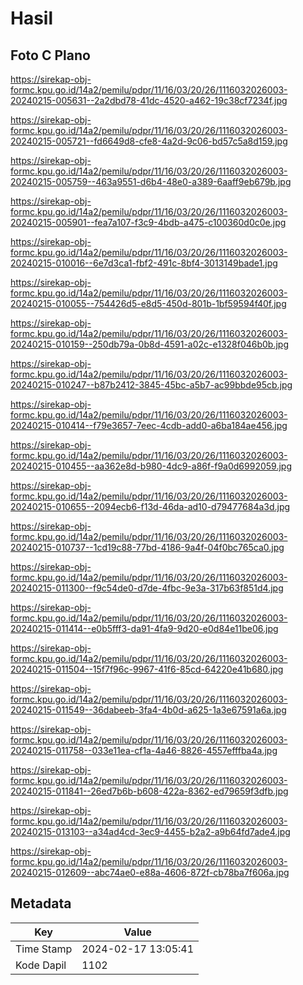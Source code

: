 # Hasil

## Foto C Plano

https://sirekap-obj-formc.kpu.go.id/14a2/pemilu/pdpr/11/16/03/20/26/1116032026003-20240215-005631--2a2dbd78-41dc-4520-a462-19c38cf7234f.jpg

https://sirekap-obj-formc.kpu.go.id/14a2/pemilu/pdpr/11/16/03/20/26/1116032026003-20240215-005721--fd6649d8-cfe8-4a2d-9c06-bd57c5a8d159.jpg

https://sirekap-obj-formc.kpu.go.id/14a2/pemilu/pdpr/11/16/03/20/26/1116032026003-20240215-005759--463a9551-d6b4-48e0-a389-6aaff9eb679b.jpg

https://sirekap-obj-formc.kpu.go.id/14a2/pemilu/pdpr/11/16/03/20/26/1116032026003-20240215-005901--fea7a107-f3c9-4bdb-a475-c100360d0c0e.jpg

https://sirekap-obj-formc.kpu.go.id/14a2/pemilu/pdpr/11/16/03/20/26/1116032026003-20240215-010016--6e7d3ca1-fbf2-491c-8bf4-3013149bade1.jpg

https://sirekap-obj-formc.kpu.go.id/14a2/pemilu/pdpr/11/16/03/20/26/1116032026003-20240215-010055--754426d5-e8d5-450d-801b-1bf59594f40f.jpg

https://sirekap-obj-formc.kpu.go.id/14a2/pemilu/pdpr/11/16/03/20/26/1116032026003-20240215-010159--250db79a-0b8d-4591-a02c-e1328f046b0b.jpg

https://sirekap-obj-formc.kpu.go.id/14a2/pemilu/pdpr/11/16/03/20/26/1116032026003-20240215-010247--b87b2412-3845-45bc-a5b7-ac99bbde95cb.jpg

https://sirekap-obj-formc.kpu.go.id/14a2/pemilu/pdpr/11/16/03/20/26/1116032026003-20240215-010414--f79e3657-7eec-4cdb-add0-a6ba184ae456.jpg

https://sirekap-obj-formc.kpu.go.id/14a2/pemilu/pdpr/11/16/03/20/26/1116032026003-20240215-010455--aa362e8d-b980-4dc9-a86f-f9a0d6992059.jpg

https://sirekap-obj-formc.kpu.go.id/14a2/pemilu/pdpr/11/16/03/20/26/1116032026003-20240215-010655--2094ecb6-f13d-46da-ad10-d79477684a3d.jpg

https://sirekap-obj-formc.kpu.go.id/14a2/pemilu/pdpr/11/16/03/20/26/1116032026003-20240215-010737--1cd19c88-77bd-4186-9a4f-04f0bc765ca0.jpg

https://sirekap-obj-formc.kpu.go.id/14a2/pemilu/pdpr/11/16/03/20/26/1116032026003-20240215-011300--f9c54de0-d7de-4fbc-9e3a-317b63f851d4.jpg

https://sirekap-obj-formc.kpu.go.id/14a2/pemilu/pdpr/11/16/03/20/26/1116032026003-20240215-011414--e0b5fff3-da91-4fa9-9d20-e0d84e11be06.jpg

https://sirekap-obj-formc.kpu.go.id/14a2/pemilu/pdpr/11/16/03/20/26/1116032026003-20240215-011504--15f7f96c-9967-41f6-85cd-64220e41b680.jpg

https://sirekap-obj-formc.kpu.go.id/14a2/pemilu/pdpr/11/16/03/20/26/1116032026003-20240215-011549--36dabeeb-3fa4-4b0d-a625-1a3e67591a6a.jpg

https://sirekap-obj-formc.kpu.go.id/14a2/pemilu/pdpr/11/16/03/20/26/1116032026003-20240215-011758--033e11ea-cf1a-4a46-8826-4557efffba4a.jpg

https://sirekap-obj-formc.kpu.go.id/14a2/pemilu/pdpr/11/16/03/20/26/1116032026003-20240215-011841--26ed7b6b-b608-422a-8362-ed79659f3dfb.jpg

https://sirekap-obj-formc.kpu.go.id/14a2/pemilu/pdpr/11/16/03/20/26/1116032026003-20240215-013103--a34ad4cd-3ec9-4455-b2a2-a9b64fd7ade4.jpg

https://sirekap-obj-formc.kpu.go.id/14a2/pemilu/pdpr/11/16/03/20/26/1116032026003-20240215-012609--abc74ae0-e88a-4606-872f-cb78ba7f606a.jpg


## Metadata

| Key        | Value               |
| ---------- | ------------------- |
| Time Stamp | 2024-02-17 13:05:41 |
| Kode Dapil | 1102                |



